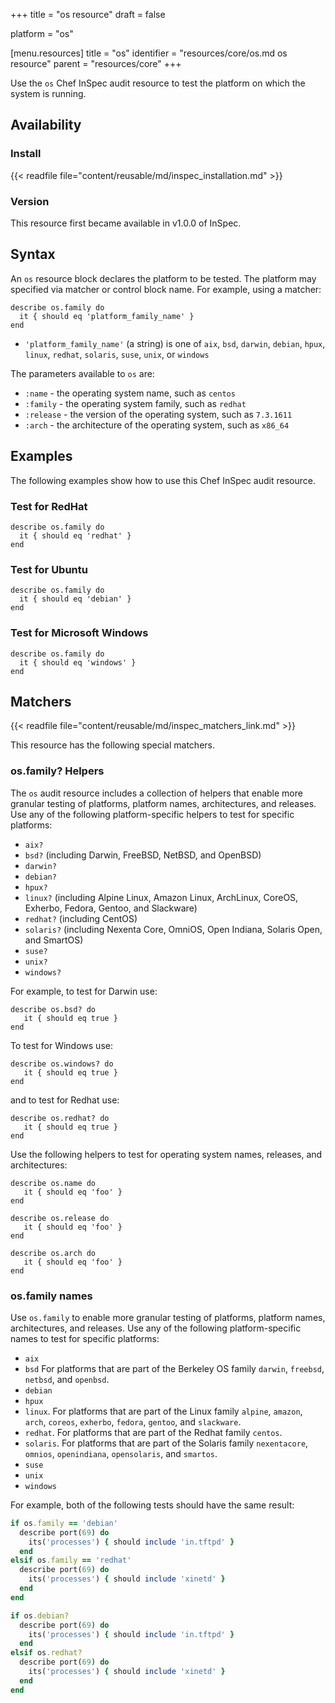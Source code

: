 +++
title = "os resource"
draft = false

platform = "os"

[menu.resources]
    title = "os"
    identifier = "resources/core/os.md os resource"
    parent = "resources/core"
+++

Use the `os` Chef InSpec audit resource to test the platform on which the system is running.

## Availability

### Install

{{< readfile file="content/reusable/md/inspec_installation.md" >}}

### Version

This resource first became available in v1.0.0 of InSpec.

## Syntax

An `os` resource block declares the platform to be tested. The platform may specified via matcher or control block name. For example, using a matcher:

    describe os.family do
      it { should eq 'platform_family_name' }
    end

- `'platform_family_name'` (a string) is one of `aix`, `bsd`, `darwin`, `debian`, `hpux`, `linux`, `redhat`, `solaris`, `suse`, `unix`, or `windows`

The parameters available to `os` are:

- `:name` - the operating system name, such as `centos`
- `:family` - the operating system family, such as `redhat`
- `:release` - the version of the operating system, such as `7.3.1611`
- `:arch` - the architecture of the operating system, such as `x86_64`

## Examples

The following examples show how to use this Chef InSpec audit resource.

### Test for RedHat

    describe os.family do
      it { should eq 'redhat' }
    end

### Test for Ubuntu

    describe os.family do
      it { should eq 'debian' }
    end

### Test for Microsoft Windows

    describe os.family do
      it { should eq 'windows' }
    end

## Matchers

{{< readfile file="content/reusable/md/inspec_matchers_link.md" >}}

This resource has the following special matchers.

### os.family? Helpers

The `os` audit resource includes a collection of helpers that enable more granular testing of platforms, platform names, architectures, and releases. Use any of the following platform-specific helpers to test for specific platforms:

- `aix?`
- `bsd?` (including Darwin, FreeBSD, NetBSD, and OpenBSD)
- `darwin?`
- `debian?`
- `hpux?`
- `linux?` (including Alpine Linux, Amazon Linux, ArchLinux, CoreOS, Exherbo, Fedora, Gentoo, and Slackware)
- `redhat?` (including CentOS)
- `solaris?` (including Nexenta Core, OmniOS, Open Indiana, Solaris Open, and SmartOS)
- `suse?`
- `unix?`
- `windows?`

For example, to test for Darwin use:

    describe os.bsd? do
       it { should eq true }
    end

To test for Windows use:

    describe os.windows? do
       it { should eq true }
    end

and to test for Redhat use:

    describe os.redhat? do
       it { should eq true }
    end

Use the following helpers to test for operating system names, releases, and architectures:

    describe os.name do
       it { should eq 'foo' }
    end

    describe os.release do
       it { should eq 'foo' }
    end

    describe os.arch do
       it { should eq 'foo' }
    end

### os.family names

Use `os.family` to enable more granular testing of platforms, platform names, architectures, and releases. Use any of the following platform-specific names to test for specific platforms:

- `aix`
- `bsd` For platforms that are part of the Berkeley OS family `darwin`, `freebsd`, `netbsd`, and `openbsd`.
- `debian`
- `hpux`
- `linux`. For platforms that are part of the Linux family `alpine`, `amazon`, `arch`, `coreos`, `exherbo`, `fedora`, `gentoo`, and `slackware`.
- `redhat`. For platforms that are part of the Redhat family `centos`.
- `solaris`. For platforms that are part of the Solaris family `nexentacore`, `omnios`, `openindiana`, `opensolaris`, and `smartos`.
- `suse`
- `unix`
- `windows`

For example, both of the following tests should have the same result:

```ruby
if os.family == 'debian'
  describe port(69) do
    its('processes') { should include 'in.tftpd' }
  end
elsif os.family == 'redhat'
  describe port(69) do
    its('processes') { should include 'xinetd' }
  end
end

if os.debian?
  describe port(69) do
    its('processes') { should include 'in.tftpd' }
  end
elsif os.redhat?
  describe port(69) do
    its('processes') { should include 'xinetd' }
  end
end
```
